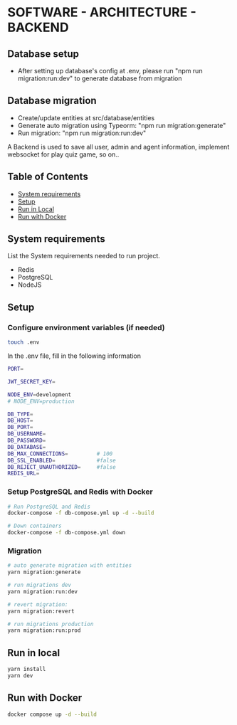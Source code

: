 # SOFTWARE - ARCHITECTURE - BACKEND

## Database setup
- After setting up database's config at .env, please run "npm run migration:run:dev" to generate database from migration

## Database migration
- Create/update entities at src/database/entities
- Generate auto migration using Typeorm: "npm run migration:generate"
- Run migration: "npm run migration:run:dev"

A Backend is used to save all user, admin and agent information, implement websocket for play quiz game, so on..
## Table of Contents
- [System requirements](#system-requirements)
- [Setup](#setup)
- [Run in Local](#run-in-local)
- [Run with Docker](#run-with-docker)
<!-- - [User manual](#user-manual) -->
## System requirements
List the System requirements needed to run project.
- Redis
- PostgreSQL
- NodeJS

## Setup

###  Configure environment variables (if needed)

``` bash
touch .env
```
In the .env file, fill in the following information
``` bash
PORT=

JWT_SECRET_KEY=

NODE_ENV=development
# NODE_ENV=production

DB_TYPE=
DB_HOST=
DB_PORT=
DB_USERNAME=
DB_PASSWORD=
DB_DATABASE=
DB_MAX_CONNECTIONS=         # 100
DB_SSL_ENABLED=             #false
DB_REJECT_UNAUTHORIZED=     #false
REDIS_URL=
```
### Setup PostgreSQL and Redis with Docker
```bash
# Run PostgreSQL and Redis
docker-compose -f db-compose.yml up -d --build

# Down containers
docker-compose -f db-compose.yml down

```
### Migration
```bash
# auto generate migration with entities
yarn migration:generate

# run migrations dev
yarn migration:run:dev

# revert migration:
yarn migration:revert

# run migrations production
yarn migration:run:prod
```
## Run in local
```bash
yarn install
yarn dev
```
## Run with Docker
```bash
docker compose up -d --build
```
